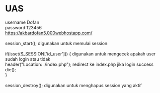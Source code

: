 # UAS
username Dofan <br>
password 123456 <br>
https://akbardofan5.000webhostapp.com/ <br>
<br>
session_start(); digunakan untuk memulai session <br>
<br>
if(isset($_SESSION['id_user'])) { digunakan untuk mengecek apakah user sudah login atau tidak <br>
  header("Location: ./index.php"); redirect ke index.php jika login success <br>
  die(); <br>
} <br>
<br>
session_destroy(); digunakan untuk menghapus session yang aktif <br>
<br>
